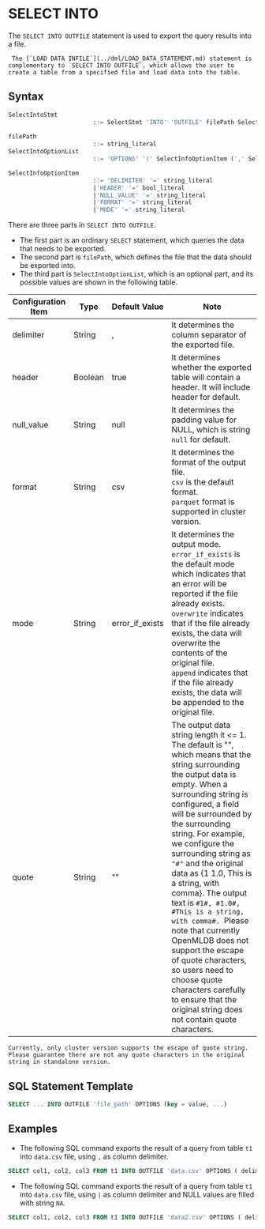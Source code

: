 # SELECT INTO
The `SELECT INTO OUTFILE` statement is used to export the query results into a file. 

```{note}
 The [`LOAD DATA INFILE`](../dml/LOAD_DATA_STATEMENT.md) statement is complementary to `SELECT INTO OUTFILE`, which allows the user to create a table from a specified file and load data into the table.
```
## Syntax

```sql
SelectIntoStmt
						::= SelectStmt 'INTO' 'OUTFILE' filePath SelectIntoOptionList
						
filePath 
						::= string_literal
SelectIntoOptionList
						::= 'OPTIONS' '(' SelectInfoOptionItem (',' SelectInfoOptionItem)* ')'

SelectInfoOptionItem
						::= 'DELIMITER' '=' string_literal
						|'HEADER' '=' bool_literal
						|'NULL_VALUE' '=' string_literal
						|'FORMAT' '=' string_literal
						|'MODE' '=' string_literal
```

There are three parts in `SELECT INTO OUTFILE`.
- The first part is an ordinary `SELECT` statement, which queries the data that needs to be exported.
- The second part is `filePath`, which defines the file that the data should be exported into.
- The third part is `SelectIntoOptionList`, which is an optional part, and its possible values are shown in the following table.

| Configuration Item | Type    | Default Value   | Note                                                                                                                                                                                                                                                                                                                                                                                                                                                                                                                                                                                                                                |
|--------------------|---------|-----------------|-------------------------------------------------------------------------------------------------------------------------------------------------------------------------------------------------------------------------------------------------------------------------------------------------------------------------------------------------------------------------------------------------------------------------------------------------------------------------------------------------------------------------------------------------------------------------------------------------------------------------------------|
| delimiter          | String  | ,               | It determines the column separator of the exported file.                                                                                                                                                                                                                                                                                                                                                                                                                                                                                                                                                                            |
| header             | Boolean | true            | It determines whether the exported table will contain a header. It will include header for default.                                                                                                                                                                                                                                                                                                                                                                                                                                                                                                                                 |
| null_value         | String  | null            | It determines the padding value for NULL, which is string `null` for default.                                                                                                                                                                                                                                                                                                                                                                                                                                                                                                                                                       |
| format             | String  | csv             | It determines the format of the output file.<br />`csv` is the default format. <br />`parquet` format is supported in cluster version.                                                                                                                                                                                                                                                                                                                                                                                                                                                                                              |
| mode               | String  | error_if_exists | It determines the output mode.<br />`error_if_exists` is the default mode which indicates that an error will be reported if the file already exists. <br />`overwrite` indicates that if the file already exists, the data will overwrite the contents of the original file. <br />`append` indicates that if the file already exists, the data will be appended to the original file.                                                                                                                                                                                                                                              |
| quote              | String  | ""              | The output data string length it <= 1. The default is "", which means that the string surrounding the output data is empty. When a surrounding string is configured, a field will be surrounded by the surrounding string. For example, we configure the surrounding string as `"#"` and the original data as {1 1.0, This is a string, with comma}. The output text is `#1#, #1.0#, #This is a string, with comma#. `Please note that currently OpenMLDB does not support the escape of quote characters, so users need to choose quote characters carefully to ensure that the original string does not contain quote characters. |

````{important}
Currently, only cluster version supports the escape of quote string. Please guarantee there are not any quote characters in the original string in standalone version.
````
## SQL Statement Template

```sql
SELECT ... INTO OUTFILE 'file_path' OPTIONS (key = value, ...)
```

## Examples

- The following SQL command exports the result of a query from table `t1` into `data.csv` file, using `,` as column delimiter.

```SQL
SELECT col1, col2, col3 FROM t1 INTO OUTFILE 'data.csv' OPTIONS ( delimiter = ',' );
```

- The following SQL command exports the result of a query from table `t1` into `data.csv` file, using `|` as column delimiter and NULL values are filled with string `NA`.

```SQL
SELECT col1, col2, col3 FROM t1 INTO OUTFILE 'data2.csv' OPTIONS ( delimiter = '|', null_value='NA');
```



